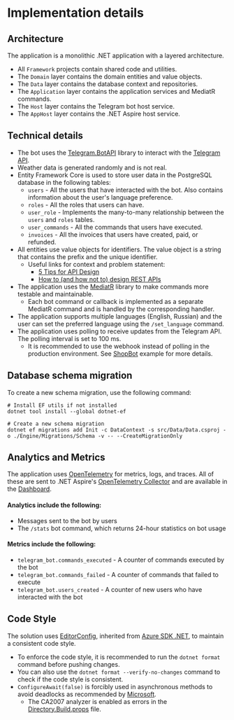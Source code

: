 # Implementation details

## Architecture
The application is a monolithic .NET application with a layered architecture.
- All `Framework` projects contain shared code and utilities.
- The `Domain` layer contains the domain entities and value objects.
- The `Data` layer contains the database context and repositories.
- The `Application` layer contains the application services and MediatR commands.
- The `Host` layer contains the Telegram bot host service.
- The `AppHost` layer contains the .NET Aspire host service.

## Technical details
- The bot uses the [Telegram.BotAPI](https://github.com/Eptagone/Telegram.BotAPI) library to interact with the [Telegram API](https://core.telegram.org/bots/api).
- Weather data is generated randomly and is not real.
- Entity Framework Core is used to store user data in the PostgreSQL database in the following tables:
    - `users` - All the users that have interacted with the bot. Also contains information about the user's language preference.
    - `roles` - All the roles that users can have.
    - `user_role` - Implements the many-to-many relationship between the `users` and `roles` tables.
    - `user_commands` - All the commands that users have executed.
    - `invoices` - All the invoices that users have created, paid, or refunded.
- All entities use value objects for identifiers. The value object is a string that contains the prefix and the unique identifier.
    - Useful links for context and problem statement:
        - [5 Tips for API Design](https://codeopinion.com/want-to-build-a-good-api-here-are-5-tips-for-api-design/)
        - [How to (and how not to) design REST APIs](https://github.com/stickfigure/blog/wiki/How-to-(and-how-not-to)-design-REST-APIs?ref=vladimir-ivanov-dev-blog#rule-6-do-use-strings-for-all-identifiers)
- The application uses the [MediatR](https://github.com/jbogard/MediatR) library to make commands more testable and maintainable.
    - Each bot command or callback is implemented as a separate MediatR command and is handled by the corresponding handler.
- The application supports multiple languages (English, Russian) and the user can set the preferred language using the `/set_language` command.
- The application uses polling to receive updates from the Telegram API. The polling interval is set to 100 ms.
    - It is recommended to use the webhook instead of polling in the production environment. See [ShopBot](https://github.com/Eptagone/ShopBot) example for more details.

## Database schema migration

To create a new schema migration, use the following command:
```shell
# Install EF utils if not installed
dotnet tool install --global dotnet-ef

# Create a new schema migration
dotnet ef migrations add Init -c DataContext -s src/Data/Data.csproj -o ./Engine/Migrations/Schema -v -- --CreateMigrationOnly
```

## Analytics and Metrics
The application uses [OpenTelemetry](https://opentelemetry.io) for metrics, logs, and traces.
All of these are sent to .NET Aspire's [OpenTelemetry Collector](https://learn.microsoft.com/en-us/dotnet/aspire/fundamentals/telemetry)
and are available in the [Dashboard](https://learn.microsoft.com/en-us/dotnet/aspire/fundamentals/dashboard/overview?tabs=bash).

#### Analytics include the following:
- Messages sent to the bot by users
- The `/stats` bot command, which returns 24-hour statistics on bot usage

#### Metrics include the following:
- `telegram_bot.commands_executed` - A counter of commands executed by the bot
- `telegram_bot.commands_failed` - A counter of commands that failed to execute
- `telegram_bot.users_created` - A counter of new users who have interacted with the bot

## Code Style
The solution uses [EditorConfig](.editorconfig), inherited from [Azure SDK .NET](https://github.com/Azure/azure-sdk-for-net/blob/main/.editorconfig), to maintain a consistent code style.

- To enforce the code style, it is recommended to run the `dotnet format` command before pushing changes.
- You can also use the `dotnet format --verify-no-changes` command to check if the code style is consistent.
- `ConfigureAwait(false)` is forcibly used in asynchronous methods to avoid deadlocks as recommended by [Microsoft](https://learn.microsoft.com/en-us/dotnet/fundamentals/code-analysis/quality-rules/ca2007).
    - The CA2007 analyzer is enabled as errors in the [Directory.Build.props](Directory.Build.props) file.
